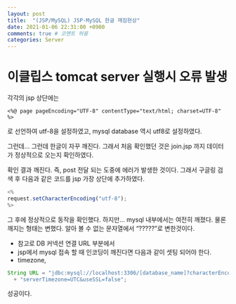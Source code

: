 ```yaml
---
layout: post
title:  "(JSP/MySQL) JSP-MySQL 한글 깨짐현상"
date: 2021-01-06 22:31:00 +0900
comments: true # 코멘트 허용
categories: Server
---
```




# 이클립스 tomcat server 실행시 오류 발생

각각의 jsp 상단에는

```
<%@ page pageEncoding="UTF-8" contentType="text/html; charset=UTF-8" %>
```

로 선언하여 utf-8을 설정하였고, mysql database 역시 utf8로 설정하였다.





그런데… 그런데 한글이 자꾸 깨진다. 그래서 처음 확인했던 것은  join.jsp 까지 데이터가 정상적으로 오는지 확인하였다.



확인 결과 깨진다. 즉, post 전달 되는 도중에 에러가 발생한 것이다.
그래서 구글링 검색 후 다음과 같은 코드를 jsp 가장 상단에 추가하였다.

```javascript
<% 
request.setCharacterEncoding("utf-8"); 
%>
```

그 후에 정상적으로 동작을 확인했다. 하지만… mysql 내부에서는 여전히 깨졌다. 물론 깨지는 형태는 변했다. 알아 볼 수 없는 문자열에서 “?????”로 변한것이다.



* 참고로 DB 커넥션 연결 URL 부분에서
* jsp에서 mysql 접속 할 때 인코딩이 깨진다면 다음과 같이 셋팅 되어야 한다.
* timezone,

```java
String URL = "jdbc:mysql://localhost:3306/[database_name]?characterEncoding=UTF-8&"
  + "serverTimezone=UTC&useSSL=false";
```

성공이다.

